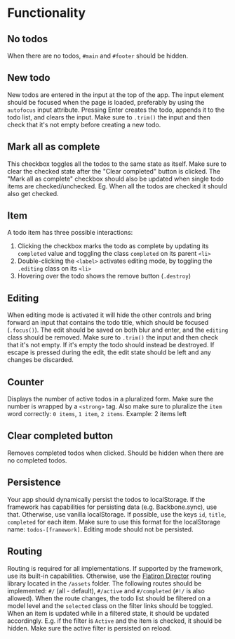 # Functionality

## No todos
When there are no todos, `#main` and `#footer` should be hidden.

## New todo
New todos are entered in the input at the top of the app. The input element should be focused when the page is loaded, preferably by using the `autofocus` input attribute. Pressing Enter creates the todo, appends it to the todo list, and clears the input. Make sure to `.trim()` the input and then check that it's not empty before creating a new todo.

## Mark all as complete
This checkbox toggles all the todos to the same state as itself. Make sure to clear the checked state after the "Clear completed" button is clicked. The "Mark all as complete" checkbox should also be updated when single todo items are checked/unchecked. Eg. When all the todos are checked it should also get checked.

## Item
A todo item has three possible interactions:
1. Clicking the checkbox marks the todo as complete by updating its `completed` value and toggling the class `completed` on its parent `<li>`
2. Double-clicking the `<label>` activates editing mode, by toggling the `.editing` class on its `<li>`
3. Hovering over the todo shows the remove button (`.destroy`)

## Editing
When editing mode is activated it will hide the other controls and bring forward an input that contains the todo title, which should be focused (`.focus()`). The edit should be saved on both blur and enter, and the `editing` class should be removed. Make sure to `.trim()` the input and then check that it's not empty. If it's empty the todo should instead be destroyed. If escape is pressed during the edit, the edit state should be left and any changes be discarded.

## Counter
Displays the number of active todos in a pluralized form. Make sure the number is wrapped by a `<strong>` tag. Also make sure to pluralize the `item` word correctly: `0 items`, `1 item`, `2 items`. Example: 2 items left

## Clear completed button
Removes completed todos when clicked. Should be hidden when there are no completed todos.

## Persistence
Your app should dynamically persist the todos to localStorage. If the framework has capabilities for persisting data (e.g. Backbone.sync), use that. Otherwise, use vanilla localStorage. If possible, use the keys `id`, `title`, `completed` for each item. Make sure to use this format for the localStorage name: `todos-[framework]`. Editing mode should not be persisted.

## Routing
Routing is required for all implementations. If supported by the framework, use its built-in capabilities. Otherwise, use the [Flatiron Director](https://github.com/flatiron/director) routing library located in the `/assets` folder. The following routes should be implemented: `#/` (all - default), `#/active` and `#/completed` (`#!/` is also allowed). When the route changes, the todo list should be filtered on a model level and the `selected` class on the filter links should be toggled. When an item is updated while in a filtered state, it should be updated accordingly. E.g. if the filter is `Active` and the item is checked, it should be hidden. Make sure the active filter is persisted on reload.
